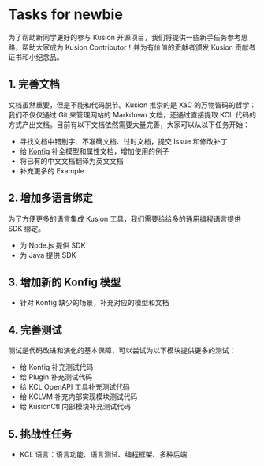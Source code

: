 # Tasks for newbie

为了帮助新同学更好的参与 Kusion 开源项目，我们将提供一些新手任务参考思路，帮助大家成为 Kusion Contributor！并为有价值的贡献者颁发 Kusion 贡献者证书和小纪念品。

## 1. 完善文档

文档虽然重要，但是不能和代码脱节。Kusion 推崇的是 XaC 的万物皆码的哲学：我们不仅仅通过 Git 来管理网站的 Markdown 文档，还通过直接提取 KCL 代码的方式产出文档。目前有以下文档依然需要大量完善，大家可以从以下任务开始：

- 寻找文档中错别字、不准确文档、过时文档，提交 Issue 和修改补丁
- 给 [Konfig](https://github.com/KusionStack/konfig) 补全模型和属性文档，增加使用的例子
- 将已有的中文文档翻译为英文文档
- 补充更多的 Example

## 2. 增加多语言绑定

为了方便更多的语言集成 Kusion 工具，我们需要给给多的通用编程语言提供 SDK 绑定。

- 为 Node.js 提供 SDK
- 为 Java 提供 SDK


## 3. 增加新的 Konfig 模型

- 针对 Konfig 缺少的场景，补充对应的模型和文档

## 4. 完善测试

测试是代码改进和演化的基本保障，可以尝试为以下模块提供更多的测试：

- 给 Konfig 补充测试代码
- 给 Plugin 补充测试代码
- 给 KCL OpenAPI 工具补充测试代码
- 给 KCLVM 补充内部实现模块测试代码
- 给 KusionCtl 内部模块补充测试代码

## 5. 挑战性任务

- KCL 语言：语言功能、语言测试、编程框架、多种后端
